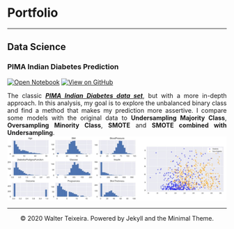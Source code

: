 # Portfolio
---
## Data Science

### PIMA Indian Diabetes Prediction

[![Open Notebook](https://img.shields.io/badge/Jupyter-Open_Notebook-blue?logo=Jupyter)](projects/Pima_Indians_Diabetes.html)
[![View on GitHub](https://img.shields.io/badge/GitHub-View_on_GitHub-blue?logo=GitHub)](https://github.com/waltervt/Data_Science_Projects/blob/master/Pima%20Indians%20Diabetes/Pima_Indians_Diabetes.ipynb)

<div style="text-align: justify">The classic <a href="https://www.kaggle.com/uciml/pima-indians-diabetes-database"><i><b>PIMA Indian Diabetes data set</b></i></a>, but with a more in-depth approach. In this analysis, my goal is to explore the unbalanced binary class and find a method that makes my prediction more assertive. I compare some models with the original data to <b>Undersampling Majority Class</b>, <b>Oversampling Minority Class</b>, <b>SMOTE</b> and <b>SMOTE combined with Undersampling</b>.</div>

<center><img src="images/pima.JPG"/></center>

---
<center>© 2020 Walter Teixeira. Powered by Jekyll and the Minimal Theme.</center>
